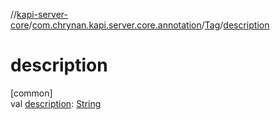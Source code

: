 //[kapi-server-core](../../../index.md)/[com.chrynan.kapi.server.core.annotation](../index.md)/[Tag](index.md)/[description](description.md)

# description

[common]\
val [description](description.md): [String](https://kotlinlang.org/api/latest/jvm/stdlib/kotlin/-string/index.html)
